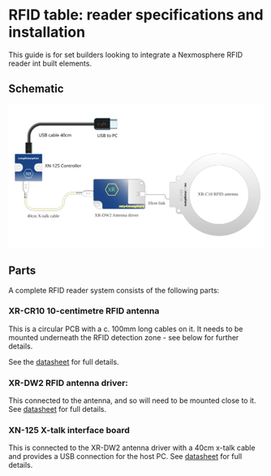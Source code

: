 # RFID table: reader specifications and installation

This guide is for set builders looking to integrate a Nexmosphere RFID reader int built elements.

## Schematic

![Schematic](schematic.svg)


## Parts

A complete RFID reader system consists of the following parts:

### XR-CR10 10-centimetre RFID antenna

This is a circular PCB with a c. 100mm long cables on it. It needs to be mounted underneath the RFID detection zone - see below for further details.

See the [datasheet](https://static1.squarespace.com/static/6554c6b08c8bde3649fca4ed/t/66bf2cebea261169975d5e21/1723804908273/nexmosphere-xr-antenna-circular-datasheet.pdf) for full details.

### XR-DW2 RFID antenna driver: 

This connected to the antenna, and so will need to be mounted close to it. See [datasheet](https://static1.squarespace.com/static/6554c6b08c8bde3649fca4ed/t/66bcbb4959d61339c78c0a25/1723644747148/nexmosphere-xr-dw2-rfid-driver-datasheet.pdf) for full details.

### XN-125 X-talk interface board

This is connected to the XR-DW2 antenna driver with a 40cm x-talk cable and provides a USB connection for the host PC. See [datasheet](https://static1.squarespace.com/static/6554c6b08c8bde3649fca4ed/t/66bf4c3794fa39336ea51421/1723812921205/nexmosphere-xn-115_125-datasheet.pdf) for full details.

